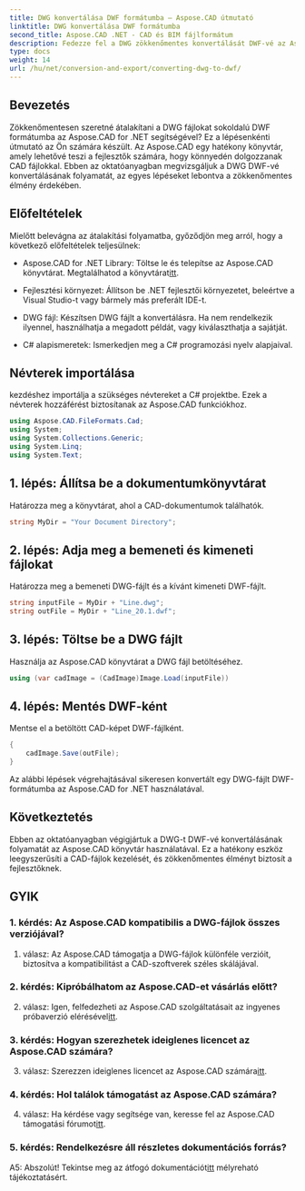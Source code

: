 ```yaml
---
title: DWG konvertálása DWF formátumba – Aspose.CAD útmutató
linktitle: DWG konvertálása DWF formátumba
second_title: Aspose.CAD .NET - CAD és BIM fájlformátum
description: Fedezze fel a DWG zökkenőmentes konvertálását DWF-vé az Aspose.CAD for .NET segítségével. Kövesse lépésről lépésre útmutatónkat a problémamentes élmény érdekében.
type: docs
weight: 14
url: /hu/net/conversion-and-export/converting-dwg-to-dwf/
---
```

## Bevezetés

Zökkenőmentesen szeretné átalakítani a DWG fájlokat sokoldalú DWF formátumba az Aspose.CAD for .NET segítségével? Ez a lépésenkénti útmutató az Ön számára készült. Az Aspose.CAD egy hatékony könyvtár, amely lehetővé teszi a fejlesztők számára, hogy könnyedén dolgozzanak CAD fájlokkal. Ebben az oktatóanyagban megvizsgáljuk a DWG DWF-vé konvertálásának folyamatát, az egyes lépéseket lebontva a zökkenőmentes élmény érdekében.

## Előfeltételek

Mielőtt belevágna az átalakítási folyamatba, győződjön meg arról, hogy a következő előfeltételek teljesülnek:

-  Aspose.CAD for .NET Library: Töltse le és telepítse az Aspose.CAD könyvtárat. Megtalálhatod a könyvtárat[itt](https://releases.aspose.com/cad/net/).

- Fejlesztési környezet: Állítson be .NET fejlesztői környezetet, beleértve a Visual Studio-t vagy bármely más preferált IDE-t.

- DWG fájl: Készítsen DWG fájlt a konvertálásra. Ha nem rendelkezik ilyennel, használhatja a megadott példát, vagy kiválaszthatja a sajátját.

- C# alapismeretek: Ismerkedjen meg a C# programozási nyelv alapjaival.

## Névterek importálása

kezdéshez importálja a szükséges névtereket a C# projektbe. Ezek a névterek hozzáférést biztosítanak az Aspose.CAD funkciókhoz.

```csharp
using Aspose.CAD.FileFormats.Cad;
using System;
using System.Collections.Generic;
using System.Linq;
using System.Text;
```

## 1. lépés: Állítsa be a dokumentumkönyvtárat

Határozza meg a könyvtárat, ahol a CAD-dokumentumok találhatók.

```csharp
string MyDir = "Your Document Directory";
```

## 2. lépés: Adja meg a bemeneti és kimeneti fájlokat

Határozza meg a bemeneti DWG-fájlt és a kívánt kimeneti DWF-fájlt.

```csharp
string inputFile = MyDir + "Line.dwg";
string outFile = MyDir + "Line_20.1.dwf";
```

## 3. lépés: Töltse be a DWG fájlt

Használja az Aspose.CAD könyvtárat a DWG fájl betöltéséhez.

```csharp
using (var cadImage = (CadImage)Image.Load(inputFile))
```

## 4. lépés: Mentés DWF-ként

Mentse el a betöltött CAD-képet DWF-fájlként.

```csharp
{
    cadImage.Save(outFile);
}
```

Az alábbi lépések végrehajtásával sikeresen konvertált egy DWG-fájlt DWF-formátumba az Aspose.CAD for .NET használatával.

## Következtetés

Ebben az oktatóanyagban végigjártuk a DWG-t DWF-vé konvertálásának folyamatát az Aspose.CAD könyvtár használatával. Ez a hatékony eszköz leegyszerűsíti a CAD-fájlok kezelését, és zökkenőmentes élményt biztosít a fejlesztőknek.

## GYIK

### 1. kérdés: Az Aspose.CAD kompatibilis a DWG-fájlok összes verziójával?

1. válasz: Az Aspose.CAD támogatja a DWG-fájlok különféle verzióit, biztosítva a kompatibilitást a CAD-szoftverek széles skálájával.

### 2. kérdés: Kipróbálhatom az Aspose.CAD-et vásárlás előtt?

 2. válasz: Igen, felfedezheti az Aspose.CAD szolgáltatásait az ingyenes próbaverzió elérésével[itt](https://releases.aspose.com/).

### 3. kérdés: Hogyan szerezhetek ideiglenes licencet az Aspose.CAD számára?

 3. válasz: Szerezzen ideiglenes licencet az Aspose.CAD számára[itt](https://purchase.aspose.com/temporary-license/).

### 4. kérdés: Hol találok támogatást az Aspose.CAD számára?

4. válasz: Ha kérdése vagy segítsége van, keresse fel az Aspose.CAD támogatási fórumot[itt](https://forum.aspose.com/c/cad/19).

### 5. kérdés: Rendelkezésre áll részletes dokumentációs forrás?

 A5: Abszolút! Tekintse meg az átfogó dokumentációt[itt](https://reference.aspose.com/cad/net/) mélyreható tájékoztatásért.